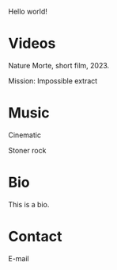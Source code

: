 
Hello world!


Videos
===============

Nature Morte, short film, 2023.

Mission: Impossible extract


Music
===============

Cinematic

Stoner rock


Bio
===============
This is a bio.


Contact
===============
E-mail
